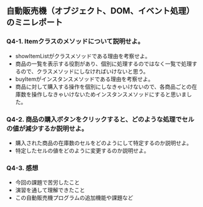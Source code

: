 ## 自動販売機（オブジェクト、DOM、イベント処理）のミニレポート
### Q4-1. Itemクラスのメソッドについて説明せよ。
* showItemListがクラスメソッドである理由を考察せよ。
* 商品の一覧を表示する役割があり、個別に処理するのではなく一覧で処理するので、クラスメソッドにしなければいけないと思う。
* buyItemがインスタンスメソッドである理由を考察せよ。
* 商品に対して購入する操作を個別にしなきゃいけないので、各商品ごとの在庫数を操作しなきゃいけないためインスタンスメソッドにすると思いました。
### Q4-2. 商品の購入ボタンをクリックすると、どのような処理でセルの値が減少するか説明せよ。
* 購入された商品の在庫数のセルをどのようにして特定するのか説明せよ。
* 特定したセルの値をどのように変更するのか説明せよ。
### Q4-3. 感想
* 今回の課題で苦労したこと
* 演習を通して理解できたこと
* この自動販売機プログラムの追加機能や課題など
